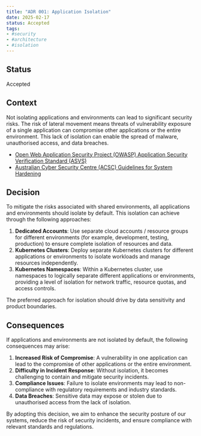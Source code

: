 ```yaml
---
title: "ADR 001: Application Isolation"
date: 2025-02-17
status: Accepted
tags:
- #security
- #architecture
- #isolation
---
```


## Status

Accepted

## Context

Not isolating applications and environments can lead to significant security risks. The risk of lateral movement means threats of vulnerability exposure of a single application can compromise other applications or the entire environment. This lack of isolation can enable the spread of malware, unauthorised access, and data breaches.

- [Open Web Application Security Project (OWASP) Application Security Verification Standard (ASVS)](https://owasp.org/www-project-application-security-verification-standard/)
- [Australian Cyber Security Centre (ACSC) Guidelines for System Hardening](https://www.cyber.gov.au/resources-business-and-government/essential-cyber-security/ism/cyber-security-guidelines/guidelines-system-hardening)

## Decision

To mitigate the risks associated with shared environments, all applications and environments should isolate by default. This isolation can achieve through the following approaches:

1. **Dedicated Accounts**: Use separate cloud accounts / resource groups for different environments (for example, development, testing, production) to ensure complete isolation of resources and data.
2. **Kubernetes Clusters**: Deploy separate Kubernetes clusters for different applications or environments to isolate workloads and manage resources independently.
3. **Kubernetes Namespaces**: Within a Kubernetes cluster, use namespaces to logically separate different applications or environments, providing a level of isolation for network traffic, resource quotas, and access controls.

The preferred approach for isolation should drive by data sensitivity and product boundaries.

## Consequences

If applications and environments are not isolated by default, the following consequences may arise:

1. **Increased Risk of Compromise**: A vulnerability in one application can lead to the compromise of other applications or the entire environment.
2. **Difficulty in Incident Response**: Without isolation, it becomes challenging to contain and mitigate security incidents.
3. **Compliance Issues**: Failure to isolate environments may lead to non-compliance with regulatory requirements and industry standards.
4. **Data Breaches**: Sensitive data may expose or stolen due to unauthorised access from the lack of isolation.

By adopting this decision, we aim to enhance the security posture of our systems, reduce the risk of security incidents, and ensure compliance with relevant standards and regulations.
